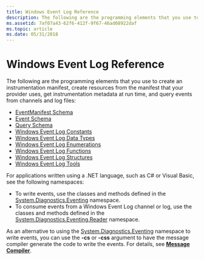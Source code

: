 ```yaml
---
title: Windows Event Log Reference
description: The following are the programming elements that you use to create an instrumentation manifest, create resources from the manifest that your provider uses, get instrumentation metadata at run time, and query events from channels and log files
ms.assetid: 7af07a43-62f6-412f-9f67-46ad08922daf
ms.topic: article
ms.date: 05/31/2018
---
```


# Windows Event Log Reference

The following are the programming elements that you use to create an instrumentation manifest, create resources from the manifest that your provider uses, get instrumentation metadata at run time, and query events from channels and log files:

-   [EventManifest Schema](eventmanifestschema-schema.md)
-   [Event Schema](eventschema-schema.md)
-   [Query Schema](queryschema-schema.md)
-   [Windows Event Log Constants](windows-event-log-constants.md)
-   [Windows Event Log Data Types](windows-event-log-data-types.md)
-   [Windows Event Log Enumerations](windows-event-log-enumerations.md)
-   [Windows Event Log Functions](windows-event-log-functions.md)
-   [Windows Event Log Structures](windows-event-log-structures.md)
-   [Windows Event Log Tools](windows-event-log-tools.md)

For applications written using a .NET language, such as C# or Visual Basic, see the following namespaces:

-   To write events, use the classes and methods defined in the [System.Diagnostics.Eventing](https://msdn.microsoft.com/library/system.diagnostics.eventing(VS.90).aspx) namespace.
-   To consume events from a Windows Event Log channel or log, use the classes and methods defined in the [System.Diagnostics.Eventing.Reader](https://msdn.microsoft.com/library/system.diagnostics.eventing.reader(VS.90).aspx) namespace.

As an alternative to using the [System.Diagnostics.Eventing](https://msdn.microsoft.com/library/system.diagnostics.eventing(VS.90).aspx) namespace to write events, you can use the **-cs** or **-css** argument to have the message compiler generate the code to write the events. For details, see [**Message Compiler**](message-compiler--mc-exe-.md).

 

 




